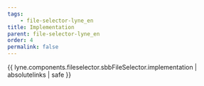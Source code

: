 ```yaml
---
tags: 
    - file-selector-lyne_en
title: Implementation
parent: file-selector-lyne_en
order: 4
permalink: false  
---
```

{{ lyne.components.fileselector.sbbFileSelector.implementation | absolutelinks | safe }}